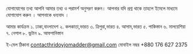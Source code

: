 যোগাযোগের তথ্য
আপনি আমার তথ্য ও পরামর্শ অনুসরণ করুন। আপনার যদি প্রশ্ন থাকে তাহলে ইমেলে মাধ্যমে যোগাযোগ করুন ।
আপনাকে ধন্যবাদ ।

আমার কার্যক্রম
১. ঢাকা,বাংলাদেশ
২. কলকাতা,ভারত
৩. ত্রিপুরা,ভারত
৪. আসাম,ভারত
৫. পাকিস্তান
৬. মালয়েশিয়া
৭. নেপাল
৮. ভুটান
৯. আফগানিস্তান

ই-মেল ঠিকানা
contacthridoyjomadder@gmail.com
মোবাইল নম্বর
+880 176 627 2375
